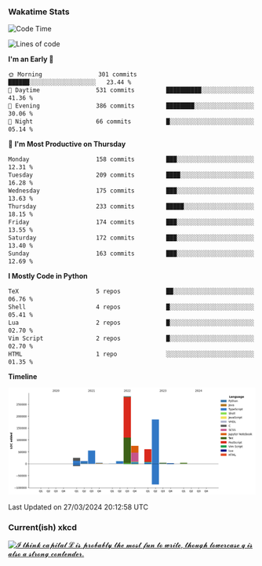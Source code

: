 ### Wakatime Stats
<!--START_SECTION:waka-->
![Code Time](http://img.shields.io/badge/Code%20Time-2%2C427%20hrs%2027%20mins-blue)

![Lines of code](https://img.shields.io/badge/From%20Hello%20World%20I%27ve%20Written-722.5%20thousand%20lines%20of%20code-blue)

**I'm an Early 🐤** 

```text
🌞 Morning                301 commits         ██████░░░░░░░░░░░░░░░░░░░   23.44 % 
🌆 Daytime                531 commits         ██████████░░░░░░░░░░░░░░░   41.36 % 
🌃 Evening                386 commits         ████████░░░░░░░░░░░░░░░░░   30.06 % 
🌙 Night                  66 commits          █░░░░░░░░░░░░░░░░░░░░░░░░   05.14 % 
```
📅 **I'm Most Productive on Thursday** 

```text
Monday                   158 commits         ███░░░░░░░░░░░░░░░░░░░░░░   12.31 % 
Tuesday                  209 commits         ████░░░░░░░░░░░░░░░░░░░░░   16.28 % 
Wednesday                175 commits         ███░░░░░░░░░░░░░░░░░░░░░░   13.63 % 
Thursday                 233 commits         █████░░░░░░░░░░░░░░░░░░░░   18.15 % 
Friday                   174 commits         ███░░░░░░░░░░░░░░░░░░░░░░   13.55 % 
Saturday                 172 commits         ███░░░░░░░░░░░░░░░░░░░░░░   13.40 % 
Sunday                   163 commits         ███░░░░░░░░░░░░░░░░░░░░░░   12.69 % 
```


**I Mostly Code in Python** 

```text
TeX                      5 repos             ██░░░░░░░░░░░░░░░░░░░░░░░   06.76 % 
Shell                    4 repos             █░░░░░░░░░░░░░░░░░░░░░░░░   05.41 % 
Lua                      2 repos             █░░░░░░░░░░░░░░░░░░░░░░░░   02.70 % 
Vim Script               2 repos             █░░░░░░░░░░░░░░░░░░░░░░░░   02.70 % 
HTML                     1 repo              ░░░░░░░░░░░░░░░░░░░░░░░░░   01.35 % 
```



**Timeline**

![Lines of Code chart](https://raw.githubusercontent.com/joshuajeschek/joshuajeschek/main/assets/bar_graph.png)


 Last Updated on 27/03/2024 20:12:58 UTC
<!--END_SECTION:waka-->

### Current(ish) xkcd
<a id="xkcd-a" title="𝓘 𝓽𝓱𝓲𝓷𝓴 𝓬𝓪𝓹𝓲𝓽𝓪𝓵 𝓛 𝓲𝓼 𝓹𝓻𝓸𝓫𝓪𝓫𝓵𝔂 𝓽𝓱𝓮 𝓶𝓸𝓼𝓽 𝓯𝓾𝓷 𝓽𝓸 𝔀𝓻𝓲𝓽𝓮, 𝓽𝓱𝓸𝓾𝓰𝓱 𝓵𝓸𝔀𝓮𝓻𝓬𝓪𝓼𝓮 𝓺 𝓲𝓼 𝓪𝓵𝓼𝓸 𝓪 𝓼𝓽𝓻𝓸𝓷𝓰 𝓬𝓸𝓷𝓽𝓮𝓷𝓭𝓮𝓻." href="https://www.xkcd.com" target="_blank">
        <img align="center" id="xkcd-img" src="https://imgs.xkcd.com/comics/cursive_letters.png" alt="𝓘 𝓽𝓱𝓲𝓷𝓴 𝓬𝓪𝓹𝓲𝓽𝓪𝓵 𝓛 𝓲𝓼 𝓹𝓻𝓸𝓫𝓪𝓫𝓵𝔂 𝓽𝓱𝓮 𝓶𝓸𝓼𝓽 𝓯𝓾𝓷 𝓽𝓸 𝔀𝓻𝓲𝓽𝓮, 𝓽𝓱𝓸𝓾𝓰𝓱 𝓵𝓸𝔀𝓮𝓻𝓬𝓪𝓼𝓮 𝓺 𝓲𝓼 𝓪𝓵𝓼𝓸 𝓪 𝓼𝓽𝓻𝓸𝓷𝓰 𝓬𝓸𝓷𝓽𝓮𝓷𝓭𝓮𝓻." height=300 />
</a>
